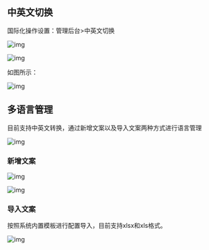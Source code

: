 ## **中英文切换**

国际化操作设置：管理后台>中英文切换

![img](https://qcloudimg.tencent-cloud.cn/raw/3236b4de624eb49ed100081ec9400f6d.png)

![img](https://qcloudimg.tencent-cloud.cn/raw/b00b5eda7de75d6b704111521df878ed.png)

如图所示：

![img](https://qcloudimg.tencent-cloud.cn/raw/994ed246bb3bff0d3aed287adafa2ac4.png)

## **多语言管理**

目前支持中英文转换，通过新增文案以及导入文案两种方式进行语言管理

![img](https://qcloudimg.tencent-cloud.cn/raw/0b775d9d35f48816e7b72e7a69ddb563.png)

### **新增文案**

![img](https://qcloudimg.tencent-cloud.cn/raw/7d6b3a1a9eef3f24b6b4f01dfa80160c.png)

![img](https://qcloudimg.tencent-cloud.cn/raw/631c02c179614983be8036b972661baa.png)

### **导入文案**

按照系统内置模板进行配置导入，目前支持xlsx和xls格式。

![img](https://qcloudimg.tencent-cloud.cn/raw/1ef8471751b20d63e52e195b2b8e688c.png)